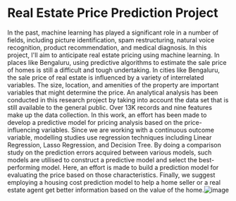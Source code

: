 # Real Estate Price Prediction Project
In the past, machine learning has played a significant role in a number of fields, including picture identification, spam restructuring, natural voice recognition, product recommendation, and medical diagnosis. In this project, I'll aim to anticipate real estate pricing using machine learning. In places like Bengaluru, using predictive algorithms to estimate the sale price of homes is still a difficult and tough undertaking. In cities like Bengaluru, the sale price of real estate is influenced by a variety of interrelated variables. The size, location, and amenities of the property are important variables that might determine the price. An analytical analysis has been conducted in this research project by taking into account the data set that is still available to the general public. Over 13K records and nine features make up the data collection. In this work, an effort has been made to develop a predictive model for pricing analysis based on the price-influencing variables. Since we are working with a continuous outcome variable, modelling studies use regression techniques including Linear Regression, Lasso Regression, and Decision Tree. By doing a comparison study on the prediction errors acquired between various models, such models are utilised to construct a predictive model and select the best-performing model. Here, an effort is made to build a prediction model for evaluating the price based on those characteristics. Finally, we suggest employing a housing cost prediction model to help a home seller or a real estate agent get better information based on the value of the home.![image](https://user-images.githubusercontent.com/94021546/193430754-320c3096-8e06-4229-867d-53954a4664a6.png)
